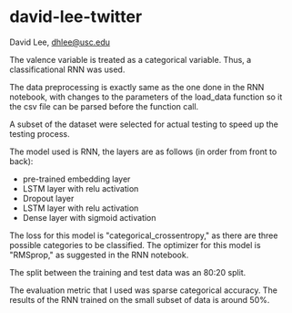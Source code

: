 # david-lee-twitter

David Lee, dhlee@usc.edu

The valence variable is treated as a categorical variable. Thus, a classificational RNN was used.

The data preprocessing is exactly same as the one done in the RNN notebook, with changes to the parameters of the load_data function so it the csv file can be parsed before the function call.

A subset of the dataset were selected for actual testing to speed up the testing process.

The model used is RNN, the layers are as follows (in order from front to back):
- pre-trained embedding layer 
- LSTM layer with relu activation
- Dropout layer
- LSTM layer with relu activation
- Dense layer with sigmoid activation

The loss for this model is "categorical_crossentropy," as there are three possible categories to be classified.
The optimizer for this model is "RMSprop," as suggested in the RNN notebook.

The split between the training and test data was an 80:20 split.

The evaluation metric that I used was sparse categorical accuracy. The results of the RNN trained on the small subset of data is around 50%.
